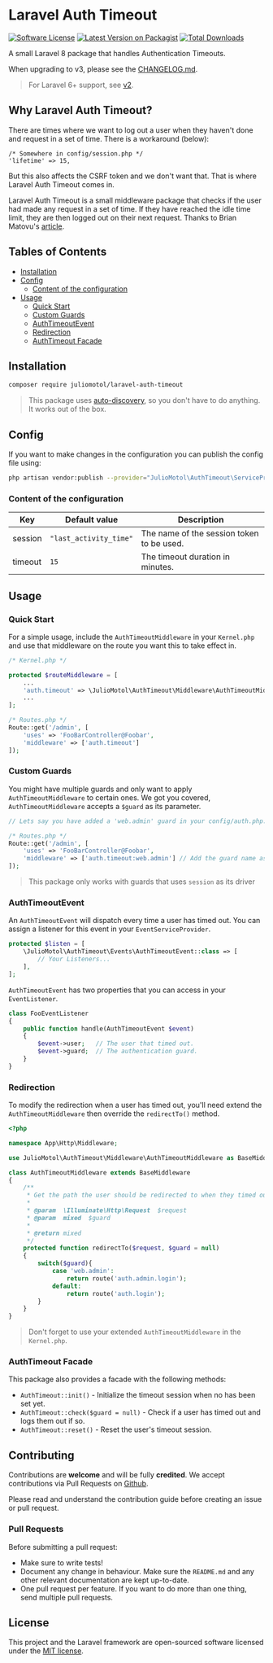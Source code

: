 # Laravel Auth Timeout

[![Software License](https://img.shields.io/badge/license-MIT-brightgreen.svg?style=flat-square)](LICENSE.md)
[![Latest Version on Packagist](https://img.shields.io/packagist/v/juliomotol/laravel-auth-timeout.svg?style=flat-square)](https://packagist.org/packages/juliomotol/laravel-auth-timeout)
[![Total Downloads](https://img.shields.io/packagist/dt/juliomotol/laravel-auth-timeout.svg?style=flat-square)](https://packagist.org/packages/juliomotol/laravel-auth-timeout)

A small Laravel 8 package that handles Authentication Timeouts.

When upgrading to v3, please see the [CHANGELOG.md](./CHANGELOG.md).

> For Laravel 6+ support, see [v2](https://github.com/juliomotol/laravel-auth-timeout/tree/v2).

## Why Laravel Auth Timeout?

There are times where we want to log out a user when they haven't done and request in a set of time. There is a workaround (below):

```
/* Somewhere in config/session.php */
'lifetime' => 15,
```

But this also affects the CSRF token and we don't want that. That is where Laravel Auth Timeout comes in.

Laravel Auth Timeout is a small middleware package that checks if the user had made any request in a set of time. If they have reached the idle time limit, they are then logged out on their next request. Thanks to Brian Matovu's [article](http://bmatovu.com/laravel-session-timeout-auto-logout/).

## Tables of Contents

-   [Installation](#installation)
-   [Config](#config)
    -   [Content of the configuration](#content-of-the-configuration)
-   [Usage](#usage)
    -   [Quick Start](#quick-start)
    -   [Custom Guards](#custom-guards)
    -   [AuthTimeoutEvent](#authtimeoutevent)
    -   [Redirection](#redirection)
    -   [AuthTimeout Facade](#authtimeout-facade)

## Installation

```sh
composer require juliomotol/laravel-auth-timeout
```

> This package uses [auto-discovery](https://laravel.com/docs/5.5/packages#package-discovery), so you don't have to do anything. It works out of the box.

## Config

If you want to make changes in the configuration you can publish the config file using:

```sh
php artisan vendor:publish --provider="JulioMotol\AuthTimeout\ServiceProvider"
```

### Content of the configuration

| Key     | Default value          | Description                               |
| ------- | ---------------------- | ----------------------------------------- |
| session | `"last_activity_time"` | The name of the session token to be used. |
| timeout | `15`                   | The timeout duration in minutes.          |

## Usage

### Quick Start

For a simple usage, include the `AuthTimeoutMiddleware` in your `Kernel.php` and use that middleware on the route you want this to take effect in.

```php
/* Kernel.php */

protected $routeMiddleware = [
    ...
    'auth.timeout' => \JulioMotol\AuthTimeout\Middleware\AuthTimeoutMiddleware::class,
    ...
];

/* Routes.php */
Route::get('/admin', [
    'uses' => 'FooBarController@Foobar',
    'middleware' => ['auth.timeout']
]);
```

### Custom Guards

You might have multiple guards and only want to apply `AuthTimeoutMiddleware` to certain ones. We got you covered, `AuthTimeoutMiddleware` accepts a `$guard` as its parameter.

```php
// Lets say you have added a 'web.admin' guard in your config/auth.php...

/* Routes.php */
Route::get('/admin', [
    'uses' => 'FooBarController@Foobar',
    'middleware' => ['auth.timeout:web.admin'] // Add the guard name as a parameter for the auth.timeout middleware.
]);
```

> This package only works with guards that uses `session` as its driver

### AuthTimeoutEvent

An `AuthTimeoutEvent` will dispatch every time a user has timed out. You can assign a listener for this event in your `EventServiceProvider`.

```php
protected $listen = [
    \JulioMotol\AuthTimeout\Events\AuthTimeoutEvent::class => [
        // Your Listeners...
    ],
];
```

`AuthTimeoutEvent` has two properties that you can access in your `EventListener`.

```php
class FooEventListener
{
    public function handle(AuthTimeoutEvent $event)
    {
        $event->user;   // The user that timed out.
        $event->guard;  // The authentication guard.
    }
}
```

### Redirection

To modify the redirection when a user has timed out, you'll need extend the `AuthTimeoutMiddleware` then override the `redirectTo()` method.

```php
<?php

namespace App\Http\Middleware;

use JulioMotol\AuthTimeout\Middleware\AuthTimeoutMiddleware as BaseMiddleware;

class AuthTimeoutMiddleware extends BaseMiddleware
{
    /**
     * Get the path the user should be redirected to when they timed out.
     *
     * @param  \Illuminate\Http\Request  $request
     * @param  mixed  $guard
     *
     * @return mixed
     */
    protected function redirectTo($request, $guard = null)
    {
        switch($guard){
            case 'web.admin':
                return route('auth.admin.login');
            default:
                return route('auth.login');
        }
    }
}
```

> Don't forget to use your extended `AuthTimeoutMiddleware` in the `Kernel.php`.

### AuthTimeout Facade

This package also provides a facade with the following methods:

-   `AuthTimeout::init()` - Initialize the timeout session when no has been set yet.
-   `AuthTimeout::check($guard = null)` - Check if a user has timed out and logs them out if so.
-   `AuthTimeout::reset()` - Reset the user's timeout session.

## Contributing

Contributions are **welcome** and will be fully **credited**. We accept contributions via Pull Requests on [Github](https://github.com/juliomotol/larvel-auth-timeout).

Please read and understand the contribution guide before creating an issue or pull request.

### Pull Requests

Before submitting a pull request:

-   Make sure to write tests!
-   Document any change in behaviour. Make sure the `README.md` and any other relevant documentation are kept up-to-date.
-   One pull request per feature. If you want to do more than one thing, send multiple pull requests.

## License

This project and the Laravel framework are open-sourced software licensed under the [MIT license](http://opensource.org/licenses/MIT).
